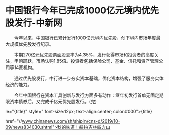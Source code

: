 # 中国银行今年已完成1000亿元境内优先股发行-中新网

　　今年以来，中国银行已累计发行1000亿元境内优先股，创下境内市场年度最大规模优先股发行纪录。

　　本期270亿元优先股票面股息率为4.35%，发行获得市场和投资者的高度关注，申购踊跃，市场认购1.85倍。投资者包括保险公司、基金、信托和资产管理公司等14家机构。

　　通过优先股发行，中行进一步夯实资本基础，优化资本结构，增强了服务实体经济的能力。

　　今年中国银行在资本工具创新与发行方面多有动作：继年初发行首单无固定期限资本债券后，又完成千亿元优先股发行。(完)

le="{title}" style=" font-size:12px; text-align:center; color:#000">{title}

href="//www.chinanews.com/sh/shipin/cns-d/2019/10-09/news834030.shtml">秋的味道！航拍吉林四方山
